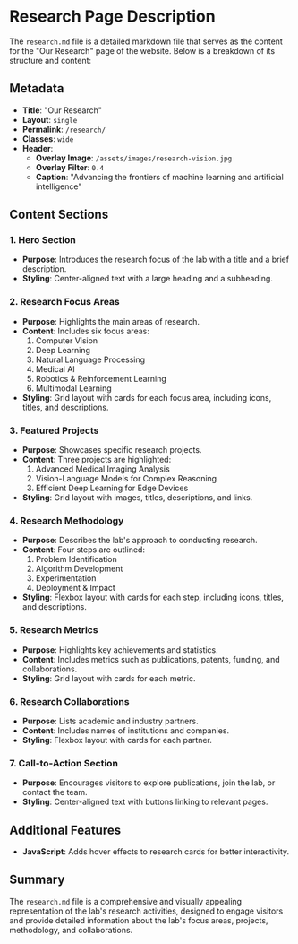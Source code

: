 # Research Page Description

The `research.md` file is a detailed markdown file that serves as the content for the "Our Research" page of the website. Below is a breakdown of its structure and content:

## Metadata
- **Title**: "Our Research"
- **Layout**: `single`
- **Permalink**: `/research/`
- **Classes**: `wide`
- **Header**:
  - **Overlay Image**: `/assets/images/research-vision.jpg`
  - **Overlay Filter**: `0.4`
  - **Caption**: "Advancing the frontiers of machine learning and artificial intelligence"

## Content Sections

### 1. Hero Section
- **Purpose**: Introduces the research focus of the lab with a title and a brief description.
- **Styling**: Center-aligned text with a large heading and a subheading.

### 2. Research Focus Areas
- **Purpose**: Highlights the main areas of research.
- **Content**: Includes six focus areas:
  1. Computer Vision
  2. Deep Learning
  3. Natural Language Processing
  4. Medical AI
  5. Robotics & Reinforcement Learning
  6. Multimodal Learning
- **Styling**: Grid layout with cards for each focus area, including icons, titles, and descriptions.

### 3. Featured Projects
- **Purpose**: Showcases specific research projects.
- **Content**: Three projects are highlighted:
  1. Advanced Medical Imaging Analysis
  2. Vision-Language Models for Complex Reasoning
  3. Efficient Deep Learning for Edge Devices
- **Styling**: Grid layout with images, titles, descriptions, and links.

### 4. Research Methodology
- **Purpose**: Describes the lab's approach to conducting research.
- **Content**: Four steps are outlined:
  1. Problem Identification
  2. Algorithm Development
  3. Experimentation
  4. Deployment & Impact
- **Styling**: Flexbox layout with cards for each step, including icons, titles, and descriptions.

### 5. Research Metrics
- **Purpose**: Highlights key achievements and statistics.
- **Content**: Includes metrics such as publications, patents, funding, and collaborations.
- **Styling**: Grid layout with cards for each metric.

### 6. Research Collaborations
- **Purpose**: Lists academic and industry partners.
- **Content**: Includes names of institutions and companies.
- **Styling**: Flexbox layout with cards for each partner.

### 7. Call-to-Action Section
- **Purpose**: Encourages visitors to explore publications, join the lab, or contact the team.
- **Styling**: Center-aligned text with buttons linking to relevant pages.

## Additional Features
- **JavaScript**: Adds hover effects to research cards for better interactivity.

## Summary
The `research.md` file is a comprehensive and visually appealing representation of the lab's research activities, designed to engage visitors and provide detailed information about the lab's focus areas, projects, methodology, and collaborations.